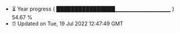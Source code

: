 - ⏳ Year progress { ████████████████▁▁▁▁▁▁▁▁▁▁▁▁▁▁ } 54.67 %
- ⏰ Updated on Tue, 19 Jul 2022 12:47:49 GMT

